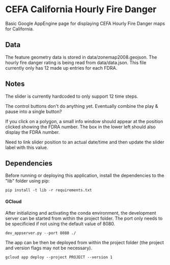 # CEFA California Hourly Fire Danger

Basic Google AppEngine page for displaying CEFA Hourly Fire Danger maps for California.

## Data

The feature geometry data is stored in data/zonemap2008.geojson.
The hourly fire danger rating is being read from data/data.json.  This file currently only has 12 made up entries for each FDRA.

## Notes
The slider is currently hardcoded to only support 12 time steps.

The control buttons don't do anything yet.  Eventually combine the play & pause into a single button?

If you click on a polygon, a small info window should appear at the position clicked showing the FDRA number.  The box in the lower left should also display the FDRA number.

Need to link slider position to an actual date/time and then update the slider label with this value.

## Dependencies

Before running or deploying this application, install the dependencies to the "lib" folder using pip:
```
pip install -t lib -r requirements.txt
```

#### GCloud

After initializing and activating the conda environment, the development server can be started from within the project folder.  The port only needs to be specificied if not using the default value of 8080.
```
dev_appserver.py --port 8080 ./
```

The app can be then be deployed from within the project folder (the project and version flags may not be necessary).
```
gcloud app deploy --project PROJECT --version 1
```
